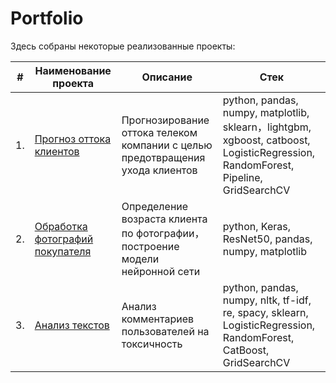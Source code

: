 # Portfolio

Здесь собраны некоторые реализованные проекты:

| #    | Наименование проекта                                         | Описание                                                     | Стек                                                         |
| ---- | ------------------------------------------------------------ | ------------------------------------------------------------ | ------------------------------------------------------------ |
| 1.   | [Прогноз оттока клиентов](https://github.com/DinaGreb/Portfolio/tree/main/Customer_retention) | Прогнозирование оттока телеком компании с целью предотвращения ухода клиентов <br/> | python, pandas, numpy, matplotlib, sklearn，lightgbm, xgboost, catboost, LogisticRegression, RandomForest, Pipeline, GridSearchCV|
| 2.   | [Обработка фотографий покупателя](https://github.com/DinaGreb/Portfolio/tree/main/Computer_vision()) | Определение возраста клиента по фотографии，построение модели нейронной сети <br/> | python, Keras, ResNet50, pandas, numpy, matplotlib|
| 3.   | [Анализ текстов](https://github.com/DinaGreb/Portfolio/tree/main/Text_work) | Анализ комментариев пользователей на токсичность             | python, pandas, numpy, nltk, tf-idf, re, spacy, sklearn, LogisticRegression, RandomForest, CatBoost, GridSearchCV|
